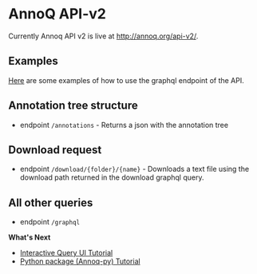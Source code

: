 ---
---

# AnnoQ API-v2
Currently Annoq API v2 is live at http://annoq.org/api-v2/.

## Examples
[Here](https://github.com/USCbiostats/annoq-api-v2/blob/master/demo/usage.ipynb) are some examples of how to use the graphql endpoint of the API. 

## Annotation tree structure
* endpoint 
`/annotations` - Returns a json with the annotation tree

## Download request
* endpoint 
`/download/{folder}/{name}` - Downloads a text file using the download path returned in the download graphql query.

## All other queries
* endpoint 
`/graphql`


**What's Next**

- [Interactive Query UI Tutorial]({{site.baseurl}}/docs/tutorials/ui-query)
- [Python package (Annoq-py) Tutorial]({{site.baseurl}}/docs/tutorials/python-package)